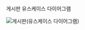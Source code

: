 
게시판 유스케이스 다이어그램

![게시판(유스케이스 다이어그램)](https://github.com/KorMH/INO-board/assets/105302873/abe302d0-7aa4-4257-873a-c839eaa78618)


